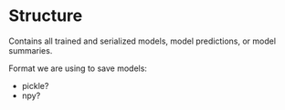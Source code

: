 # Structure
Contains all trained and serialized models, model predictions, or model summaries.

Format we are using to save models:
- pickle?
- npy?